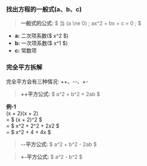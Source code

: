 

### 找出方程的一般式(a、b、c)  
> **一般式的公式:** $ 当 (a \ne 0) ;  ax^2 + bx + c = 0 ;  $  
- **a:** 二次项系数($ x^2 $)    
- **b:** 一次项系数($ x^1 $)  
- **c:** 常数项  


### 完全平方拆解
完全平方会有三种情况: ++、--、+-
> **++平方公式:** $ a^2 + b^2 + 2ab $  

**例-1**  
(x + 2)(x + 2)  
= $ (x + 2)^2 $  
= $ x^2 + 2^2 + 2*x*2 $  
= $ x^2 + 4 + 4x $

> **--平方公式:** $ a^2 + b^2 - 2ab $   

> **+-平方公式:** $ a^2 - b^2 $
